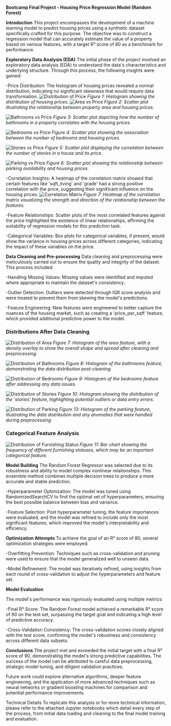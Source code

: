 **Bootcamp Final Project - Housing Price Regression Model (Random Forest)**

**Introduction**
This project encompasses the development of a machine learning model to predict housing prices using a synthetic dataset specifically crafted for this purpose. The objective was to construct a regression model that can accurately estimate the value of a property based on various features, with a target R² score of 80 as a benchmark for performance.

**Exploratory Data Analysis (EDA)**
The initial phase of the project involved an exploratory data analysis (EDA) to understand the data's characteristics and underlying structure. Through this process, the following insights were gained:

-Price Distribution: The histogram of housing prices revealed a normal distribution, indicating no significant skewness that would require data transformation. ![Distribution of Price](/Images/distribution_of_price.png)
*Figure 1: Histogram showing the distribution of housing prices.*
![Area vs Price](/Images/area_vs_price.png)
*Figure 2: Scatter plot illustrating the relationship between property area and housing prices.*

![Bathrooms vs Price](/Images/bathrooms_vs_price.png)
*Figure 3: Scatter plot depicting how the number of bathrooms in a property correlates with the housing prices.*

![Bedrooms vs Price](/Images/bedrooms_vs_price.png)
*Figure 4: Scatter plot showing the association between the number of bedrooms and housing prices.*

![Stories vs Price](/Images/stories_vs_price.png)
*Figure 5: Scatter plot displaying the correlation between the number of stories in a house and its price.*

![Parking vs Price](/Images/parking_vs_price.png)
*Figure 6: Scatter plot showing the relationship between parking availability and housing prices.*

-Correlation Insights: A heatmap of the correlation matrix showed that certain features like 'sqft_living' and 'grade' had a strong positive correlation with the price, suggesting their significant influence on the housing prices.
![Correlation Matrix](/Images/coorelation_matrix.png)
*Figure 7: Heatmap of the correlation matrix visualizing the strength and direction of the relationship between the features.*

-Feature Relationships: Scatter plots of the most correlated features against the price highlighted the existence of linear relationships, affirming the suitability of regression models for this prediction task. 

-Categorical Variables: Box plots for categorical variables, if present, would show the variance in housing prices across different categories, indicating the impact of these variables on the price.

**Data Cleaning and Pre-processing**
Data cleaning and preprocessing were meticulously carried out to ensure the quality and integrity of the dataset. This process included:

-Handling Missing Values: Missing values were identified and imputed where appropriate to maintain the dataset's consistency.

-Outlier Detection: Outliers were detected through IQR score analysis and were treated to prevent them from skewing the model's predictions.

-Feature Engineering: New features were engineered to better capture the nuances of the housing market, such as creating a 'price_per_sqft' feature, which provided additional predictive power to the model.

### Distributions After Data Cleaning
![Distribution of Area](/Images/Distribution_of_area.png)
*Figure 7: Histogram of the area feature, with a density overlay to show the overall shape and spread after cleaning and preprocessing.*

![Distribution of Bathrooms](/Images/distribution_of_bathrooms.png)
*Figure 8: Histogram of the bathrooms feature, demonstrating the data distribution post-cleaning.*

![Distribution of Bedrooms](/Images/distribution_of_bedrooms.png)
*Figure 9: Histogram of the bedrooms feature after addressing any data issues.*

![Distribution of Stories](/Images/distribution_of_stories.png)
*Figure 10: Histogram showing the distribution of the 'stories' feature, highlighting potential outliers or data entry errors.*

![Distribution of Parking](/Images/distribution_of_parking.png)
*Figure 13: Histogram of the parking feature, illustrating the data distribution and any anomalies that were handled during preprocessing.*

### Categorical Feature Analysis
![Distribution of Furnishing Status](/Images/distribution_furnishing_status.png)
*Figure 11: Bar chart showing the frequency of different furnishing statuses, which may be an important categorical feature.*

**Model Building**
The Random Forest Regressor was selected due to its robustness and ability to model complex nonlinear relationships. This ensemble method combines multiple decision trees to produce a more accurate and stable prediction.

-Hyperparameter Optimization: The model was tuned using RandomizedSearchCV to find the optimal set of hyperparameters, ensuring the best possible balance between bias and variance.

-Feature Selection: Post hyperparameter tuning, the feature importances were evaluated, and the model was refined to include only the most significant features, which improved the model's interpretability and efficiency.

**Optimization Attempts**
To achieve the goal of an R² score of 80, several optimization strategies were employed:

-Overfitting Prevention: Techniques such as cross-validation and pruning were used to ensure that the model generalized well to unseen data.

-Model Refinement: The model was iteratively refined, using insights from each round of cross-validation to adjust the hyperparameters and feature set.

**Model Evaluation**

The model's performance was rigorously evaluated using multiple metrics:

-Final R² Score: The Random Forest model achieved a remarkable R² score of 90 on the test set, surpassing the target goal and indicating a high level of predictive accuracy.

-Cross-Validation Consistency: The cross-validation scores closely aligned with the test score, confirming the model's robustness and consistency across different data subsets.

**Conclusions**
The project met and exceeded the initial target with a final R² score of 90, demonstrating the model's strong predictive capabilities. The success of the model can be attributed to careful data preprocessing, strategic model tuning, and diligent validation practices.

Future work could explore alternative algorithms, deeper feature engineering, and the application of more advanced techniques such as neural networks or gradient boosting machines for comparison and potential performance improvements.

Technical Details
To replicate this analysis or for more technical information, please refer to the attached Jupyter notebooks which detail every step of the process, from initial data loading and cleaning to the final model training and evaluation.

